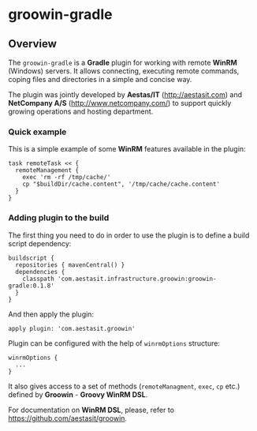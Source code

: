 # groowin-gradle

## Overview

The `groowin-gradle` is a **Gradle** plugin for working with remote **WinRM** (Windows) servers. It allows connecting, executing 
remote commands, coping files and directories in a simple and concise way.

The plugin was jointly developed by **Aestas/IT** (http://aestasit.com) and **NetCompany A/S** (http://www.netcompany.com/) 
to support quickly growing operations and hosting department.

### Quick example

This is a simple example of some **WinRM** features available in the plugin:

    task remoteTask << {
      remoteManagement {
        exec 'rm -rf /tmp/cache/'
        cp "$buildDir/cache.content", '/tmp/cache/cache.content'        
      }
    }

### Adding plugin to the build

The first thing you need to do in order to use the plugin is to define a build script dependency:

    buildscript {
      repositories { mavenCentral() }
      dependencies {
        classpath 'com.aestasit.infrastructure.groowin:groowin-gradle:0.1.8'
      }
    }

And then apply the plugin:
    
    apply plugin: 'com.aestasit.groowin'

Plugin can be configured with the help of `winrmOptions` structure:

    winrmOptions {
      ...
    }

It also gives access to a set of methods (`remoteManagment`, `exec`, `cp` etc.) defined by **Groowin** - **Groovy WinRM DSL**. 

For documentation on **WinRM DSL**, please, refer to https://github.com/aestasit/groowin.
 

